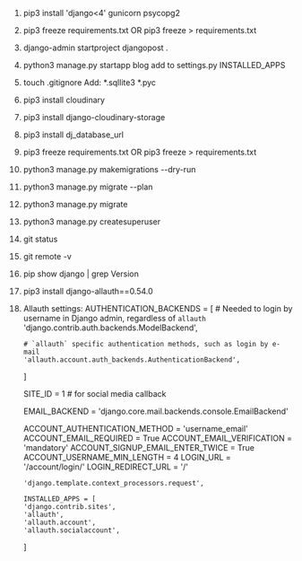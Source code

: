 1. pip3 install 'django<4' gunicorn psycopg2
2. pip3 freeze requirements.txt OR pip3 freeze > requirements.txt
3. django-admin startproject djangopost .
4. python3 manage.py startapp blog
    add to settings.py INSTALLED_APPS
5. touch .gitignore
    Add:
    *.sqllite3
    *.pyc
6. pip3 install cloudinary
7. pip3 install django-cloudinary-storage
8. pip3 install dj_database_url
9. pip3 freeze requirements.txt OR pip3 freeze > requirements.txt
10. python3 manage.py makemigrations --dry-run
11. python3 manage.py migrate --plan
12. python3 manage.py migrate
13. python3 manage.py createsuperuser
14. git status
15. git remote -v
16. pip show django | grep Version
17. pip3 install django-allauth==0.54.0
18. Allauth settings:
    AUTHENTICATION_BACKENDS = [
        # Needed to login by username in Django admin, regardless of `allauth`
        'django.contrib.auth.backends.ModelBackend',

        # `allauth` specific authentication methods, such as login by e-mail
        'allauth.account.auth_backends.AuthenticationBackend',
    ]

    SITE_ID = 1  # for social media callback

    EMAIL_BACKEND = 'django.core.mail.backends.console.EmailBackend'

    ACCOUNT_AUTHENTICATION_METHOD = 'username_email'
    ACCOUNT_EMAIL_REQUIRED = True
    ACCOUNT_EMAIL_VERIFICATION = 'mandatory'
    ACCOUNT_SIGNUP_EMAIL_ENTER_TWICE = True
    ACCOUNT_USERNAME_MIN_LENGTH = 4
    LOGIN_URL = '/account/login/'
    LOGIN_REDIRECT_URL = '/'

    `'django.template.context_processors.request',`

        INSTALLED_APPS = [
        'django.contrib.sites',
        'allauth',
        'allauth.account',
        'allauth.socialaccount',
    ]


